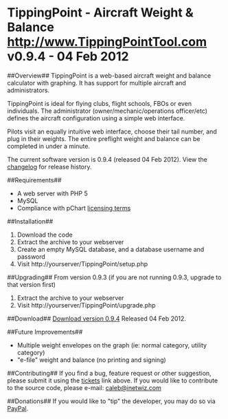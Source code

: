 TippingPoint - Aircraft Weight & Balance
http://www.TippingPointTool.com
v0.9.4 - 04 Feb 2012
========================================

##Overview##
TippingPoint is a web-based aircraft weight and balance calculator with graphing. It has support for multiple aircraft and administrators.

TippingPoint is ideal for flying clubs, flight schools, FBOs or even individuals.  The administrator (owner/mechanic/operations officer/etc) defines the aircraft configuration using a simple web interface.

Pilots visit an equally intuitive web interface, choose their tail number, and plug in their weights.  The entire preflight weight and balance can be completed in under a minute.

The current software version is 0.9.4 (released 04 Feb 2012).  View the [changelog](http://tippingpoint.sourceforge.net/changelog.txt) for release history.

##Requirements##
* A web server with PHP 5
* MySQL
* Compliance with pChart [licensing terms](http://www.pchart.net/license)

##Installation##
1. Download the code
2. Extract the archive to your webserver
3. Create an empty MySQL database, and a database username and password
4. Visit http://yourserver/TippingPoint/setup.php

##Upgrading##
From version 0.9.3 (if you are not running 0.9.3, upgrade to that version first)
1. Extract the archive to your webserver
2. Visit http://yourserver/TippingPoint/upgrade.php

##Download##
[Download version 0.9.4](https://sourceforge.net/projects/tippingpoint/files/TippingPoint-0.9.4/) Released 04 Feb 2012.

##Future Improvements##
* Multiple weight envelopes on the graph (ie: normal category, utility category)
* "e-file" weight and balance (no printing and signing)

##Contributing##
If you find a bug, feature request or other suggestion, please submit it using the [tickets](https://sourceforge.net/p/tippingpoint/tickets/) link above.
If you would like to contribute to the source code, please e-mail: <caleb@inetwiz.com>

##Donations##
If you would like to "tip" the developer, you may do so via [PayPal](https://www.paypal.com/cgi-bin/webscr?cmd=_s-xclick&hosted_button_id=34CMYSQG2R49Y).
